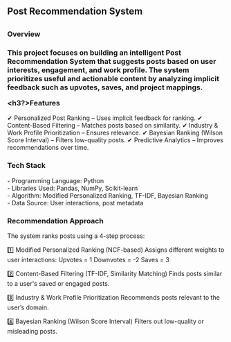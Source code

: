 <h2>Post Recommendation System<h2>
<h3>Overview<h3>
This project focuses on building an intelligent Post Recommendation System that suggests posts based on user interests, engagement, and work profile. The system prioritizes useful and actionable content by analyzing implicit feedback such as upvotes, saves, and project mappings.

<h3?>Features</h3>
✔ Personalized Post Ranking – Uses implicit feedback for ranking.
✔ Content-Based Filtering – Matches posts based on similarity.
✔ Industry & Work Profile Prioritization – Ensures relevance.
✔ Bayesian Ranking (Wilson Score Interval) – Filters low-quality posts.
✔ Predictive Analytics – Improves recommendations over time.

<h3>Tech Stack</h3>
- Programming Language: Python  <br>
- Libraries Used: Pandas, NumPy, Scikit-learn <br>
- Algorithm: Modified Personalized Ranking, TF-IDF, Bayesian Ranking <br>
- Data Source: User interactions, post metadata

<h3>Recommendation Approach</h3>
The system ranks posts using a 4-step process:

1️⃣ Modified Personalized Ranking (NCF-based)
Assigns different weights to user interactions:
Upvotes = 1
Downvotes = -2
Saves = 3

2️⃣ Content-Based Filtering (TF-IDF, Similarity Matching)
Finds posts similar to a user's saved or engaged posts.

3️⃣ Industry & Work Profile Prioritization
Recommends posts relevant to the user’s domain.

4️⃣ Bayesian Ranking (Wilson Score Interval)
Filters out low-quality or misleading posts.
